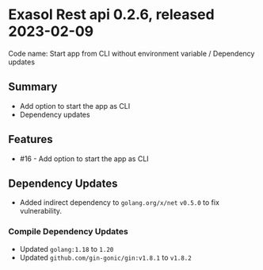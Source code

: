 # Exasol Rest api 0.2.6, released 2023-02-09

Code name: Start app from CLI without environment variable / Dependency updates

## Summary
- Add option to start the app as CLI 
- Dependency updates
## Features

* #16 - Add option to start the app as CLI 

## Dependency Updates

* Added indirect dependency to `golang.org/x/net` `v0.5.0` to fix vulnerability.
  
### Compile Dependency Updates

* Updated `golang:1.18` to `1.20`
* Updated `github.com/gin-gonic/gin:v1.8.1` to `v1.8.2`
